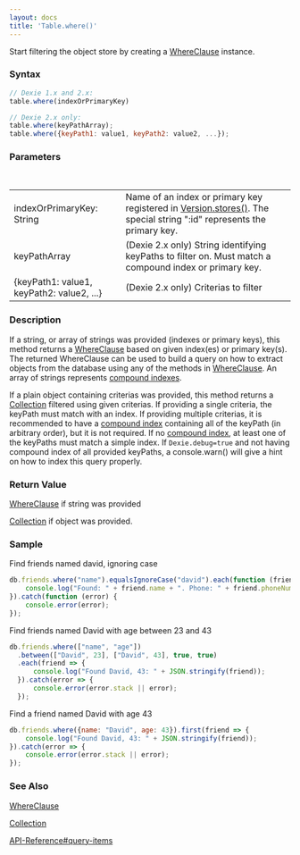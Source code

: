 ```yaml
---
layout: docs
title: 'Table.where()'
---
```


Start filtering the object store by creating a [WhereClause](/docs/WhereClause/WhereClause) instance.

### Syntax

```javascript
// Dexie 1.x and 2.x:
table.where(indexOrPrimaryKey)

// Dexie 2.x only:
table.where(keyPathArray);
table.where({keyPath1: value1, keyPath2: value2, ...});
```

### Parameters
<table>
<tr><td>indexOrPrimaryKey: String</td><td>Name of an index or primary key registered in <a href="/docs/Version/Version.stores()">Version.stores()</a>. The special string ":id" represents the primary key.</td></tr>
  <tr>
    <td>keyPathArray</td>
    <td>(Dexie 2.x only) String identifying keyPaths to filter on. Must match a compound index or primary key.</td>
  </tr>
  <tr>
    <td>{keyPath1: value1, keyPath2: value2, ...}</td>
    <td>(Dexie 2.x only) Criterias to filter</td>
  </tr>
</table>

### Description

If a string, or array of strings was provided (indexes or primary keys), this method returns a [WhereClause](/docs/WhereClause/WhereClause) based on given index(es) or primary key(s). The returned WhereClause can be used to build a query on how to extract objects from the database using any of the methods in [WhereClause](/docs/WhereClause/WhereClause). An array of strings represents [compound indexes](/docs/Compound-Index).

If a plain object containing criterias was provided, this method returns a [Collection](/docs/Collection/Collection) filtered using given criterias. If providing a single criteria, the keyPath must match with an index. If providing multiple criterias, it is recommended to have a [compound index](/docs/Compound-Index) containing all of the keyPath (in arbitrary order), but it is not required. If no [compound index](/docs/Compound-Index), at least one of the keyPaths must match a simple index. If `Dexie.debug=true` and not having compound index of all provided keyPaths, a console.warn() will give a hint on how to index this query properly.

### Return Value

[WhereClause](/docs/WhereClause/WhereClause) if string was provided

[Collection](/docs/Collection/Collection) if object was provided.

### Sample

Find friends named david, ignoring case

```javascript
db.friends.where("name").equalsIgnoreCase("david").each(function (friend) {
    console.log("Found: " + friend.name + ". Phone: " + friend.phoneNumber);
}).catch(function (error) {
    console.error(error);
});
```

Find friends named David with age between 23 and 43

```javascript
db.friends.where(["name", "age"])
  .between(["David", 23], ["David", 43], true, true)
  .each(friend => {
      console.log("Found David, 43: " + JSON.stringify(friend));
  }).catch(error => {
      console.error(error.stack || error);
  });
```

Find a friend named David with age 43

```javascript
db.friends.where({name: "David", age: 43}).first(friend => {
    console.log("Found David, 43: " + JSON.stringify(friend));
}).catch(error => {
    console.error(error.stack || error);
});
```

### See Also

[WhereClause](/docs/WhereClause/WhereClause)

[Collection](/docs/Collection/Collection)

[API-Reference#query-items](/docs/API-Reference#query-items)
